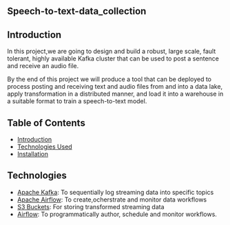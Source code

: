 ## Speech-to-text-data_collection

## Introduction
In this project,we are going to design and build a robust, large scale, fault tolerant, highly available Kafka cluster that can be used to
post a sentence and receive an audio file.

By the end of this project we will produce a tool that can be deployed to process posting and receiving text and audio files from and into a data lake, apply
transformation in a distributed manner, and load it into a warehouse in a suitable format to train a speech-to-text model.

## Table of Contents
  - [Introduction](#Introduction)
  - [Technologies Used](#Technologies)
  - [Installation](#Installation)

## Technologies
  - [Apache Kafka](): To sequentially log streaming data into specific topics 
  - [Apache Airflow](): To create,ocherstrate and monitor data workflows 
  - [S3 Buckets](): For storing transformed streaming data 
  - [Airflow](): To programmatically author, schedule and monitor workflows.

